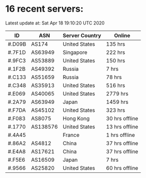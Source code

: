 # 16 recent servers:

Latest update at: Sat Apr 18 19:10:20 UTC 2020

| ID | ASN | Server Country | Online |
| -- | --- | -------------- | ------ |
| #.D09B | AS174 | United States | 135 hrs |
| #.7F1D | AS63949 | Singapore | 222 hrs |
| #.9FC3 | AS53889 | United States | 150 hrs |
| #.1F2B | AS49392 | Russia | 7 hrs |
| #.C133 | AS51659 | Russia | 78 hrs |
| #.C348 | AS35913 | United States | 516 hrs |
| #.E069 | AS40065 | United States | 2779 hrs |
| #.2A79 | AS63949 | Japan | 1459 hrs |
| #.F7DA | AS45102 | United States | 323 hrs |
| #.F083 | AS8075 | Hong Kong | 30 hrs offline |
| #.1770 | AS138576 | United States | 13 hrs offline |
| #.4A45 |  | France | 1 hrs offline |
| #.86A2 | AS4812 | China | 37 hrs offline |
| #.E4A8 | AS17621 | China | 37 hrs offline |
| #.F5E6 | AS16509 | Japan | 7 hrs |
| #.9566 | AS25820 | United States | 60 hrs offline |

